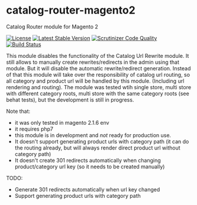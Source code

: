 # catalog-router-magento2
Catalog Router module for Magento 2

[![License](https://poser.pugx.org/bex/behat-screenshot/license)](https://packagist.org/packages/tkotosz/catalog-router-magento2)
[![Latest Stable Version](https://poser.pugx.org/tkotosz/catalog-router-magento2/version)](https://packagist.org/packages/tkotosz/catalog-router-magento2)
[![Scrutinizer Code Quality](https://scrutinizer-ci.com/g/tkotosz/catalog-router-magento2/badges/quality-score.png?b=master)](https://scrutinizer-ci.com/g/tkotosz/catalog-router-magento2/?branch=master)
[![Build Status](https://scrutinizer-ci.com/g/tkotosz/catalog-router-magento2/badges/build.png?b=master)](https://scrutinizer-ci.com/g/tkotosz/catalog-router-magento2/build-status/master)

This module disables the functionality of the Catalog Url Rewrite module. It still allows to manually create rewrites/redirects in the admin using that module. But it will disable the automatic rewrite/redirect generation.
Instead of that this module will take over the responsibility of catalog url routing, so all category and product url will be handled by this module. (Including url rendering and routing).
The module was tested wtih single store, multi store with different category roots, multi store with the same category roots (see behat tests), but the development is still in progress.

Note that:
- it was only tested in magento 2.1.6 env
- it requires php7
- this module is in development and *not* ready for production use.
- It doesn't support generating product urls with category path (it can do the routing already, but will always render direct product url without category path)
- It doesn't create 301 redirects automatically when changing product/category url key (so it needs to be created manually)

TODO:
- Generate 301 redirects automatically when url key changed
- Support generating product urls with category path
